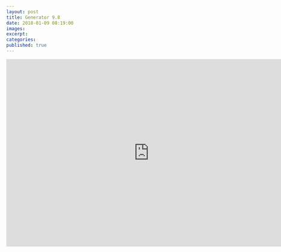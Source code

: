 ```yaml
---
layout: post
title: Generator 9.8
date: 2018-01-09 08:19:00
images:
excerpt:
categories:
published: true
---
```


<iframe src="https://docs.google.com/forms/d/e/1FAIpQLSeHyLkhsC_SdTGkLr0d3WlruNNOJW6Wp3wYXjXL8Mm5fVbxJg/viewform?embedded=true" width="760" height="500" frameborder="0" marginheight="0" marginwidth="0">Loading...</iframe>